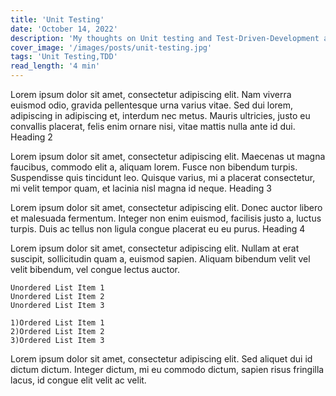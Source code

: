 ```yaml
---
title: 'Unit Testing'
date: 'October 14, 2022'
description: 'My thoughts on Unit testing and Test-Driven-Development and why I think it is important'
cover_image: '/images/posts/unit-testing.jpg'
tags: 'Unit Testing,TDD'
read_length: '4 min'
---
```

Lorem ipsum dolor sit amet, consectetur adipiscing elit. Nam viverra euismod odio, gravida pellentesque urna varius
vitae. Sed dui lorem, adipiscing in adipiscing et, interdum nec metus. Mauris ultricies, justo eu convallis placerat,
felis enim ornare nisi, vitae mattis nulla ante id dui.
Heading 2

Lorem ipsum dolor sit amet, consectetur adipiscing elit. Maecenas ut magna faucibus, commodo elit a, aliquam lorem.
Fusce non bibendum turpis. Suspendisse quis tincidunt leo. Quisque varius, mi a placerat consectetur, mi velit tempor
quam, et lacinia nisl magna id neque.
Heading 3

Lorem ipsum dolor sit amet, consectetur adipiscing elit. Donec auctor libero et malesuada fermentum. Integer non enim
euismod, facilisis justo a, luctus turpis. Duis ac tellus non ligula congue placerat eu eu purus.
Heading 4

Lorem ipsum dolor sit amet, consectetur adipiscing elit. Nullam at erat suscipit, sollicitudin quam a, euismod sapien.
Aliquam bibendum velit vel velit bibendum, vel congue lectus auctor.

    Unordered List Item 1
    Unordered List Item 2
    Unordered List Item 3

    1)Ordered List Item 1
    2)Ordered List Item 2
    3)Ordered List Item 3

Lorem ipsum dolor sit amet, consectetur adipiscing elit. Sed aliquet dui id dictum dictum. Integer dictum, mi eu commodo
dictum, sapien risus fringilla lacus, id congue elit velit ac velit.
